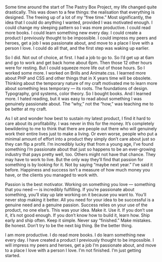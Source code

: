 

Some time around the start of The Pastry Box Project, my life changed quite drastically. This was down to a
few things: the realisation that everything is designed. The freeing up of a lot of my “free
time.” Most significantly, the idea that I could do anything I wanted, provided I was motivated enough.
I could change my sleeping pattern so I was more productive. I could read more books. I could learn something
new every day. I could create a product I previously thought to be impossible. I could impress my peers and
heroes, get a job I was passionate about, and move to a place I love with a person I love. I could do all
that, and the first step was waking up earlier.

So I did. Not out of choice, at first. I had a job to go to. So I’d get up at 6am and go to work and get
back home about 6pm. Then those 12 other hours were for resting. But I could squeeze more life out of those
hours. So I worked some more. I worked on Brills and Animate.css. I learned more about PHP and CSS and other
things that in X years time will be obsolete. Thinking about the temporary nature of my craft motivated me to
learn more about something less temporary — its roots. The foundations of design. Typography, grid systems,
color theory. So I bought books. And I learned more. I hated reading, but it was easy to read about something
I was genuinely passionate about. The “why,” not the “how,” was teaching me to be
better at my craft.

As I sit and wonder how best to sustain my latest product, I find it hard to care about its profitability. I
was never in this for the money. It’s completely bewildering to me to think that there are people out
there who will genuinely work their entire lives just to make a living. Or even worse, people who put a
minimal amount of effort into a product they simply don’t care about just so they can flip a profit.
I’m incredibly lucky that from a young age, I’ve found something I’m passionate about that
just so happens to be an ever-growing industry that pays pretty well, too. Others might not have that chance.
They may have to work to live. But the only way they’ll find that passion for something is by looking
for it. Not by saying “maybe next year.” I’ve said it before. Happiness and success
isn’t a measure of how much money you have, or the clients you managed to work with.

Passion is the best motivator. Working on something you love — something that you need — is incredibly
fulfilling. If you’re passionate about something, you’ll stay up late working on it because you
want to. You’ll never stop making it better. All you need for your idea to be successful is a genuine
need and a genuine passion. Success relies on your use of the product, no one else’s. This was your
idea. Make it. Use it. If you don’t use it, it’s not good enough. If you don’t know how to
build it, learn how. Ship early and ship often. Keep it simple. Never say “finished.” Make
mistakes. Be honest. Don’t try to be the next big thing. Be the better thing.

I am more productive. I do read more books. I do learn something new every day. I have created a product I
previously thought to be impossible. I will impress my peers and heroes, get a job I’m passionate about,
and move to a place I love with a person I love. I’m not finished. I’m just getting started.